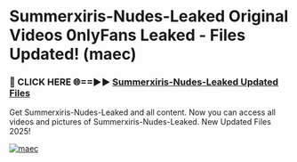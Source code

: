 # Summerxiris-Nudes-Leaked Original Videos 0nlyFans Leaked - Files Updated! (maec)

<h3>🔴 CLICK HERE 🌐==►► <a href="https://tinyurl.com/5h6xmrr3" rel="nofollow">Summerxiris-Nudes-Leaked Updated Files</a></h3>

Get Summerxiris-Nudes-Leaked and all content. Now you can access all videos and pictures of Summerxiris-Nudes-Leaked. New Updated Files 2025!

[![maec](https://i.imgur.com/KVD873Z.gif)](https://tinyurl.com/5h6xmrr3)
